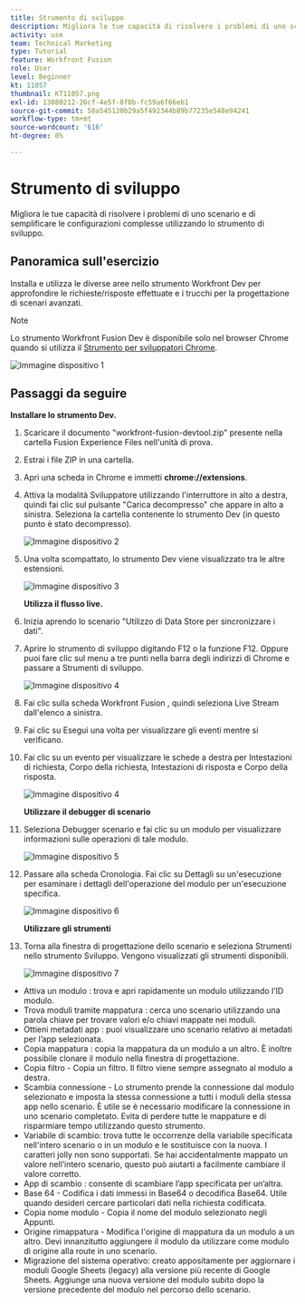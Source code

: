 ```yaml
---
title: Strumento di sviluppo
description: Migliora le tue capacità di risolvere i problemi di uno scenario e di semplificare le configurazioni complesse utilizzando DevTool.
activity: use
team: Technical Marketing
type: Tutorial
feature: Workfront Fusion
role: User
level: Beginner
kt: 11057
thumbnail: KT11057.png
exl-id: 13080212-26cf-4e5f-8f0b-fc59a6f66eb1
source-git-commit: 58a545120b29a5f492344b89b77235e548e94241
workflow-type: tm+mt
source-wordcount: '616'
ht-degree: 0%

---
```


# Strumento di sviluppo

Migliora le tue capacità di risolvere i problemi di uno scenario e di semplificare le configurazioni complesse utilizzando lo strumento di sviluppo.

## Panoramica sull&#39;esercizio

Installa e utilizza le diverse aree nello strumento Workfront Dev per approfondire le richieste/risposte effettuate e i trucchi per la progettazione di scenari avanzati.

>[!NOTE]
>
>Lo strumento Workfront Fusion Dev è disponibile solo nel browser Chrome quando si utilizza il [Strumento per sviluppatori Chrome](https://developer.chrome.com/docs/devtools/).

![Immagine dispositivo 1](../12-exercises/assets/devtool-walkthrough-1.png)

## Passaggi da seguire

**Installare lo strumento Dev.**

1. Scaricare il documento &quot;workfront-fusion-devtool.zip&quot; presente nella cartella Fusion Experience Files nell&#39;unità di prova.
1. Estrai i file ZIP in una cartella.
1. Apri una scheda in Chrome e immetti **chrome://extensions**.
1. Attiva la modalità Sviluppatore utilizzando l&#39;interruttore in alto a destra, quindi fai clic sul pulsante &quot;Carica decompresso&quot; che appare in alto a sinistra. Seleziona la cartella contenente lo strumento Dev (in questo punto è stato decompresso).

   ![Immagine dispositivo 2](../12-exercises/assets/devtool-walkthrough-2.png)

1. Una volta scompattato, lo strumento Dev viene visualizzato tra le altre estensioni.

   ![Immagine dispositivo 3](../12-exercises/assets/devtool-walkthrough-3.png)

   **Utilizza il flusso live.**

1. Inizia aprendo lo scenario &quot;Utilizzo di Data Store per sincronizzare i dati&quot;.
1. Aprire lo strumento di sviluppo digitando F12 o la funzione F12. Oppure puoi fare clic sul menu a tre punti nella barra degli indirizzi di Chrome e passare a Strumenti di sviluppo.

   ![Immagine dispositivo 4](../12-exercises/assets/navigate-to-devtools.png)

1. Fai clic sulla scheda Workfront Fusion , quindi seleziona Live Stream dall&#39;elenco a sinistra.
1. Fai clic su Esegui una volta per visualizzare gli eventi mentre si verificano.
1. Fai clic su un evento per visualizzare le schede a destra per Intestazioni di richiesta, Corpo della richiesta, Intestazioni di risposta e Corpo della risposta.

   ![Immagine dispositivo 4](../12-exercises/assets/devtool-walkthrough-4.png)

   **Utilizzare il debugger di scenario**

1. Seleziona Debugger scenario e fai clic su un modulo per visualizzare informazioni sulle operazioni di tale modulo.

   ![Immagine dispositivo 5](../12-exercises/assets/devtool-walkthrough-5.png)

1. Passare alla scheda Cronologia. Fai clic su Dettagli su un&#39;esecuzione per esaminare i dettagli dell&#39;operazione del modulo per un&#39;esecuzione specifica.

   ![Immagine dispositivo 6](../12-exercises/assets/devtool-walkthrough-6.png)

   **Utilizzare gli strumenti**

1. Torna alla finestra di progettazione dello scenario e seleziona Strumenti nello strumento Sviluppo. Vengono visualizzati gli strumenti disponibili.

   ![Immagine dispositivo 7](../12-exercises/assets/devtool-walkthrough-7.png)

+ Attiva un modulo : trova e apri rapidamente un modulo utilizzando l’ID modulo.
+ Trova moduli tramite mappatura : cerca uno scenario utilizzando una parola chiave per trovare valori e/o chiavi mappate nei moduli.
+ Ottieni metadati app : puoi visualizzare uno scenario relativo ai metadati per l’app selezionata.
+ Copia mappatura : copia la mappatura da un modulo a un altro. È inoltre possibile clonare il modulo nella finestra di progettazione.
+ Copia filtro - Copia un filtro. Il filtro viene sempre assegnato al modulo a destra.
+ Scambia connessione - Lo strumento prende la connessione dal modulo selezionato e imposta la stessa connessione a tutti i moduli della stessa app nello scenario. È utile se è necessario modificare la connessione in uno scenario completato. Evita di perdere tutte le mappature e di risparmiare tempo utilizzando questo strumento.
+ Variabile di scambio: trova tutte le occorrenze della variabile specificata nell&#39;intero scenario o in un modulo e le sostituisce con la nuova. I caratteri jolly non sono supportati. Se hai accidentalmente mappato un valore nell’intero scenario, questo può aiutarti a facilmente cambiare il valore corretto.
+ App di scambio : consente di scambiare l’app specificata per un’altra.
+ Base 64 - Codifica i dati immessi in Base64 o decodifica Base64. Utile quando desideri cercare particolari dati nella richiesta codificata.
+ Copia nome modulo - Copia il nome del modulo selezionato negli Appunti.
+ Origine rimappatura - Modifica l&#39;origine di mappatura da un modulo a un altro. Devi innanzitutto aggiungere il modulo da utilizzare come modulo di origine alla route in uno scenario.
+ Migrazione del sistema operativo: creato appositamente per aggiornare i moduli Google Sheets (legacy) alla versione più recente di Google Sheets. Aggiunge una nuova versione del modulo subito dopo la versione precedente del modulo nel percorso dello scenario.
